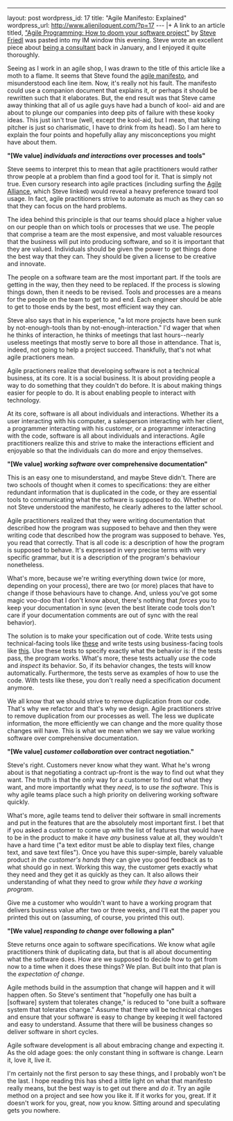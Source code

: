 --- 
layout: post
wordpress_id: 17
title: "Agile Manifesto: Explained"
wordpress_url: http://www.alieniloquent.com/?p=17
--- |+
A link to an article titled, ["Agile Programming: How to doom your software
project"][1] by [Steve Friedl][2] was pasted into my IM window this evening.
Steve wrote an excellent piece about [being a consultant][3] back in January,
and I enjoyed it quite thoroughly.

Seeing as I work in an agile shop, I was drawn to the title of this article
like a moth to a flame. It seems that Steve found the [agile manifesto][4],
and misunderstood each line item. Now, it's really not his fault. The
manifesto could use a companion document that explains it, or perhaps it
should be rewritten such that it elaborates. But, the end result was that
Steve came away thinking that all of us agile guys have had a bunch of kool-
aid and are about to plunge our companies into deep pits of failure with these
kooky ideas. This just isn't true (well, except the kool-aid, but I mean, that
talking pitcher is just so charismatic, I have to drink from its head). So I
am here to explain the four points and hopefully allay any misconceptions you
might have about them.

**"[We value] _individuals and interactions_ over processes and tools"**


Steve seems to interpret this to mean that agile practitioners would rather
throw people at a problem than find a good tool for it. That is simply not
true. Even cursory research into agile practices (including surfing the [Agile
Alliance][5], which Steve linked) would reveal a heavy preference toward tool
usage. In fact, agile practitioners strive to automate as much as they can so
that they can focus on the hard problems.

The idea behind this principle is that our teams should place a higher value
on our people than on which tools or processes that we use. The people that
comprise a team are the most expensive, and most valuable resources that the
business will put into producing software, and so it is important that they
are valued. Individuals should be given the power to get things done the best
way that they can. They should be given a license to be creative and innovate.

The people on a software team are the most important part. If the tools are
getting in the way, then they need to be replaced. If the process is slowing
things down, then it needs to be revised. Tools and processes are a means for
the people on the team to get to and end. Each engineer should be able to get
to those ends by the best, most efficient way they can.

Steve also says that in his experience, "a lot more projects have been sunk by
not-enough-tools than by not-enough-interaction." I'd wager that when he
thinks of interaction, he thinks of meetings that last hours--nearly useless
meetings that mostly serve to bore all those in attendance. That is, indeed,
not going to help a project succeed. Thankfully, that's not what agile
practioners mean.

Agile practioners realize that developing software is not a technical
business, at its core. It is a social business. It is about providing people a
way to do something that they couldn't do before. It is about making things
easier for people to do. It is about enabling people to interact with
technology.

At its core, software is all about individuals and interactions. Whether its a
user interacting with his computer, a salesperson interacting with her client,
a programmer interacting with his customer, or a programmer interacting with
the code, software is all about individuals and interactions. Agile
practitioners realize this and strive to make the interactions efficient and
enjoyable so that the individuals can do more and enjoy themselves.

**"[We value] _working software_ over comprehensive documentation"**


This is an easy one to misunderstand, and maybe Steve didn't. There are two
schools of thought when it comes to specifications: they are either redundant
information that is duplicated in the code, or they are essential tools to
communicating what the software is supposed to do. Whether or not Steve
understood the manifesto, he clearly adheres to the latter school.

Agile practitioners realized that they were writing documentation that
described how the program was supposed to behave and then they were writing
code that described how the program was supposed to behave. Yes, you read that
correctly. That is all code is: a description of how the program is supposed
to behave. It's expressed in very precise terms with very specific grammar,
but it is a description of the program's behaviour nonetheless.

What's more, because we're writing everything down twice (or more, depending
on your process), there are two (or more) places that have to change if those
behaviours have to change. And, unless you've got some magic voo-doo that I
don't know about, there's nothing that _forces_ you to keep your documentation
in sync (even the best literate code tools don't care if your documentation
comments are out of sync with the real behavior).

The solution is to make your specification out of code. Write tests using
technical-facing tools like [these][6] and write tests using business-facing
tools like [this][7]. Use these tests to specify exactly what the behavior is:
if the tests pass, the program works. What's more, these tests actually _use_
the code and _inspect_ its behavior. So, if its behavior changes, the tests
will know automatically. Furthermore, the tests serve as examples of how to
use the code. With tests like these, you don't really need a specification
document anymore.

We all know that we should strive to remove duplication from our code. That's
why we refactor and that's why we design. Agile practitioners strive to remove
duplication from our processes as well. The less we duplicate information, the
more efficiently we can change and the more quality those changes will have.
This is what we mean when we say we value working software over comprehensive
documentation.

**"[We value] _customer collaboration_ over contract negotiation."**


Steve's right. Customers never know what they want. What he's wrong about is
that negotiating a contract up-front is the way to find out what they want.
The truth is that the only way for a customer to find out what they want, and
more importantly what they _need_, is to _use the software_. This is why agile
teams place such a high priority on delivering working software quickly.

What's more, agile teams tend to deliver their software in small increments
and put in the features that are the absolutely most important first. I bet
that if you asked a customer to come up with the list of features that would
have to be in the product to make it have _any_ business value at all, they
wouldn't have a hard time ("a text editor must be able to display text files,
change text, and save text files"). Once you have this super-simple, barely
valuable product _in the customer's hands_ they can give you good feedback as
to what should go in next. Working this way, the customer gets exactly what
they need and they get it as quickly as they can. It also allows their
understanding of what they need to grow _while they have a working program_.

Give me a customer who wouldn't want to have a working program that delivers
business value after two or three weeks, and I'll eat the paper you printed
this out on (assuming, of course, you printed this out).

**"[We value] _responding to change_ over following a plan"**


Steve returns once again to software specifications. We know what agile
practitioners think of duplicating data, but that is all about documenting
what the software does. How are we supposed to decide how to get from now to a
time when it does these things? We plan. But built into that plan is the
_expectation of change_.

Agile methods build in the assumption that change will happen and it will
happen often. So Steve's sentiment that "hopefully one has built a [software]
system that tolerates change," is reduced to "one built a software system that
tolerates change." Assume that there will be technical changes and ensure that
your software is easy to change by keeping it well factored and easy to
understand. Assume that there will be business changes so deliver software in
short cycles.

Agile software development is all about embracing change and expecting it. As
the old adage goes: the only constant thing in software is change. Learn it,
love it, live it.


I'm certainly not the first person to say these things, and I probably won't
be the last. I hope reading this has shed a little light on what that
manifesto really means, but the best way is to get out there and _do it_. Try
an agile method on a project and see how you like it. If it works for you,
great. If it doesn't work for you, great, now you know. Sitting around and
speculating gets you nowhere.

   [1]: http://www.unixwiz.net/archives/2005/07/agile_programmi_1.html

   [2]: http://www.unixwiz.net/blog/

   [3]: http://www.unixwiz.net/techtips/be-consultant.html

   [4]: http://www.agilemanifesto.org/

   [5]: http://www.agilealliance.com/home

   [6]: http://c2.com/cgi/wiki?TestingFramework

   [7]: http://fit.c2.com/

